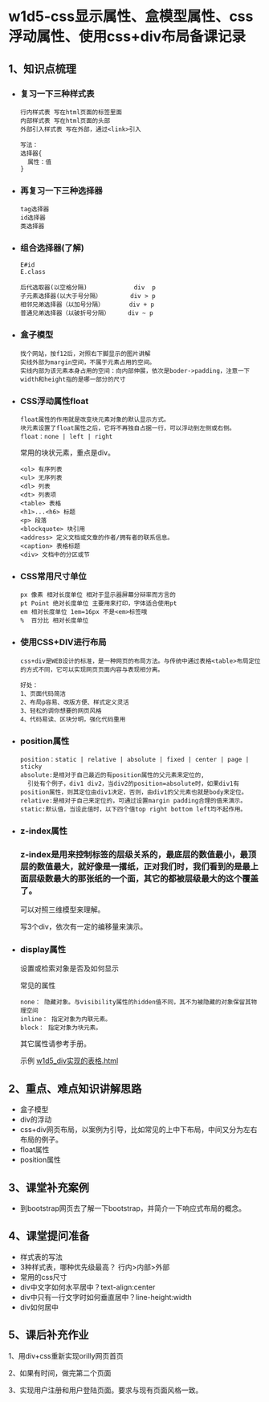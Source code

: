 # w1d5-css显示属性、盒模型属性、css浮动属性、使用css+div布局备课记录

## 1、知识点梳理

- ### 复习一下三种样式表

  ```
  行内样式表 写在html页面的标签里面
  内部样式表 写在html页面的头部
  外部引入样式表 写在外部，通过<link>引入

  写法：
  选择器{
    属性：值
  }
  ```

- ### 再复习一下三种选择器

  ```
  tag选择器
  id选择器
  类选择器
  ```

- ### 组合选择器(了解)

  ```
  E#id
  E.class

  后代选取器(以空格分隔)             div  p
  子元素选择器(以大于号分隔）        div > p
  相邻兄弟选择器（以加号分隔）       div + p
  普通兄弟选择器（以破折号分隔）     div ~ p
  ```


- ### 盒子模型

  ```
  找个网站，按f12后，对照右下脚显示的图片讲解
  实线外部为margin空间，不属于元素占用的空间。
  实线内部为该元素本身占用的空间：向内部伸展，依次是boder->padding，注意一下width和height指的是哪一部分的尺寸
  ```


- ### CSS浮动属性float

  ```
  float属性的作用就是改变块元素对象的默认显示方式。
  块元素设置了float属性之后，它将不再独自占据一行，可以浮动到左侧或右侧。
  float：none | left | right
  ```
  常用的块状元素，重点是div。

  ```
  <ol> 有序列表
  <ul> 无序列表
  <dl> 列表
  <dt> 列表项
  <table> 表格
  <h1>...<h6> 标题
  <p> 段落
  <blockquote> 块引用
  <address> 定义文档或文章的作者/拥有者的联系信息。
  <caption> 表格标题
  <div> 文档中的分区或节
  ```

- ### CSS常用尺寸单位

  ```
  px 像素 相对长度单位 相对于显示器屏幕分辩率而方言的
  pt Point 绝对长度单位 主要用来打印，字体适合使用pt
  em 相对长度单位 1em=16px 不是<em>标签哦
  %  百分比 相对长度单位
  ```

- ### 使用CSS+DIV进行布局

  ```
  css+div是WEB设计的标准，是一种网页的布局方法。与传统中通过表格<table>布局定位的方式不同，它可以实现网页页面内容与表现相分离。
  ```

  ```
  好处：
  1、页面代码简洁
  2、布局p容易、改版方便、样式定义灵活
  3、轻松的调你想要的网页风格
  4、代码易读、区块分明，强化代码重用
  ```


- ### position属性

  ```
  position：static | relative | absolute | fixed | center | page | sticky
  absolute:是相对于自己最近的有position属性的父元素来定位的,
  	引处有个例子，div1 div2，当div2的position=absolute时，如果div1有position属性，则其定位由div1决定，否则，由div1的父元素也就是body来定位。
  relative:是相对于自己来定位的，可通过设置margin padding合理的值来演示。
  static:默认值，当设此值时，以下四个值top right bottom left均不起作用。
  ```


- ### z-index属性

  ### z-index是用来控制标签的层级关系的，最底层的数值最小，最顶层的数值最大，就好像是一撂纸，正对我们时，我们看到的是最上面层级数最大的那张纸的一个面，其它的都被层级最大的这个覆盖了。

  可以对照三维模型来理解。

  写3个div，依次有一定的编移量来演示。

- ### display属性

  设置或检索对象是否及如何显示

  常见的属性

  ```
  none： 隐藏对象。与visibility属性的hidden值不同，其不为被隐藏的对象保留其物理空间 
  inline： 指定对象为内联元素。 
  block： 指定对象为块元素。 
  ```

  其它属性请参考手册。

  示例 [w1d5_div实现的表格.html](w1d5_div实现的表格.html)

## 2、重点、难点知识讲解思路

-    盒子模型
-    div的浮动
-    css+div网页布局，以案例为引导，比如常见的上中下布局，中间又分为左右布局的例子。
-    float属性
-    position属性


## 3、课堂补充案例

-    到bootstrap网页去了解一下bootstrap，并简介一下响应式布局的概念。


## 4、课堂提问准备

-  样式表的写法
-  3种样式表，哪种优先级最高？ 行内>内部>外部
-  常用的css尺寸
-  div中文字如何水平居中？text-align:center
-  div中只有一行文字时如何垂直居中？line-height:width
-  div如何居中


## 5、课后补充作业

1、用div+css重新实现orilly网页首页

2、如果有时间，做完第二个页面

3、实现用户注册和用户登陆页面。要求与现有页面风格一致。

